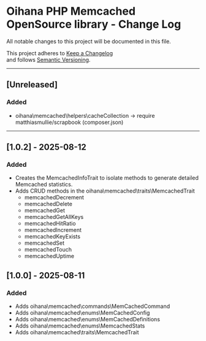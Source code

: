 # Oihana PHP Memcached OpenSource library - Change Log

All notable changes to this project will be documented in this file.

This project adheres to [Keep a Changelog](https://keepachangelog.com/en/1.0.0/)  
and follows [Semantic Versioning](https://semver.org/spec/v2.0.0.html).

---

## [Unreleased]

### Added

- oihana\memcached\helpers\cacheCollection -> require matthiasmullie/scrapbook (composer.json)

---

## [1.0.2] - 2025-08-12

### Added

- Creates the MemcachedInfoTrait to isolate methods to generate detailed Memcached statistics.
- Adds CRUD methods in the oihana\memcached\traits\MemcachedTrait
  - memcachedDecrement
  - memcachedDelete
  - memcachedGet
  - memcachedGetAllKeys
  - memcachedHitRatio
  - memcachedIncrement
  - memcachedKeyExists
  - memcachedSet
  - memcachedTouch
  - memcachedUptime
 

## [1.0.0] - 2025-08-11

### Added

- Adds oihana\memcached\commands\MemCachedCommand
- Adds oihana\memcached\enums\MemCachedConfig
- Adds oihana\memcached\enums\MemCachedDefinitions
- Adds oihana\memcached\enums\MemcachedStats
- Adds oihana\memcached\traits\MemcachedTrait

